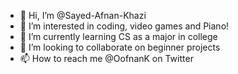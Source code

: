 - 👋 Hi, I’m @Sayed-Afnan-Khazi
- 👀 I’m interested in coding, video games and Piano!
- 🌱 I’m currently learning CS as a major in college
- 💞️ I’m looking to collaborate on beginner projects
- 📫 How to reach me @OofnanK on Twitter

<!---
Sayed-Afnan-Khazi/Sayed-Afnan-Khazi is a ✨ special ✨ repository because its `README.md` (this file) appears on your GitHub profile.
You can click the Preview link to take a look at your changes.
--->
